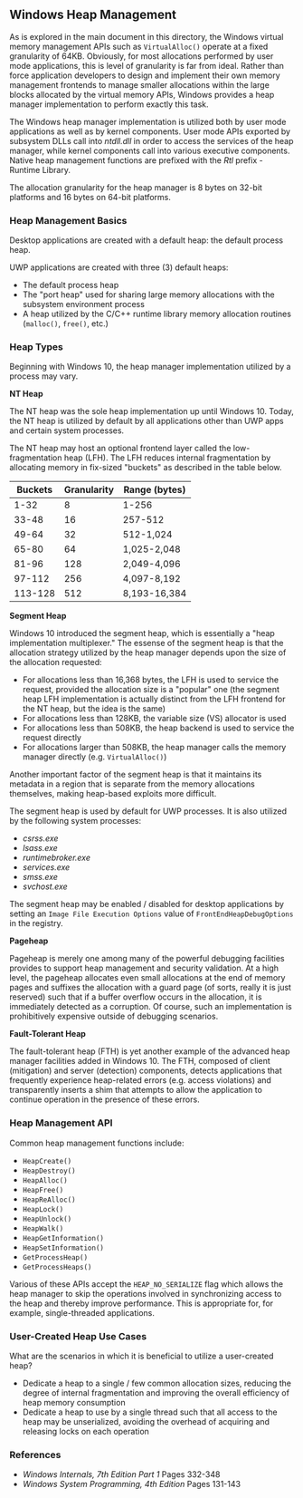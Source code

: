 ## Windows Heap Management

As is explored in the main document in this directory, the Windows virtual memory management APIs such as `VirtualAlloc()` operate at a fixed granularity of 64KB. Obviously, for most allocations performed by user mode applications, this is level of granularity is far from ideal. Rather than force application developers to design and implement their own memory management frontends to manage smaller allocations within the large blocks allocated by the virtual memory APIs, Windows provides a heap manager implementation to perform exactly this task.

The Windows heap manager implementation is utilized both by user mode applications as well as by kernel components. User mode APIs exported by subsystem DLLs call into _ntdll.dll_ in order to access the services of the heap manager, while kernel components call into various executive components. Native heap management functions are prefixed with the _Rtl_ prefix - Runtime Library.

The allocation granularity for the heap manager is 8 bytes on 32-bit platforms and 16 bytes on 64-bit platforms.

### Heap Management Basics

Desktop applications are created with a default heap: the default process heap.

UWP applications are created with three (3) default heaps:

- The default process heap
- The "port heap" used for sharing large memory allocations with the subsystem environment process
- A heap utilized by the C/C++ runtime library memory allocation routines (`malloc()`, `free()`, etc.)

### Heap Types

Beginning with Windows 10, the heap manager implementation utilized by a process may vary.

**NT Heap**

The NT heap was the sole heap implementation up until Windows 10. Today, the NT heap is utilized by default by all applications other than UWP apps and certain system processes.

The NT heap may host an optional frontend layer called the low-fragmentation heap (LFH). The LFH reduces internal fragmentation by allocating memory in fix-sized "buckets" as described in the table below.

| Buckets | Granularity |  Range (bytes) |
|---------|-------------|----------------|
| 1-32    | 8           | 1-256          |
| 33-48   | 16          | 257-512        |
| 49-64   | 32          | 512-1,024      |
| 65-80   | 64          | 1,025-2,048    |
| 81-96   | 128         | 2,049-4,096    |
| 97-112  | 256         | 4,097-8,192    |
| 113-128 | 512         | 8,193-16,384   |

**Segment Heap**

Windows 10 introduced the segment heap, which is essentially a "heap implementation multiplexer." The essense of the segment heap is that the allocation strategy utilized by the heap manager depends upon the size of the allocation requested:

- For allocations less than 16,368 bytes, the LFH is used to service the request, provided the allocation size is a "popular" one (the segment heap LFH implementation is actually distinct from the LFH frontend for the NT heap, but the idea is the same)
- For allocations less than 128KB, the variable size (VS) allocator is used
- For allocations less than 508KB, the heap backend is used to service the request directly
- For allocations larger than 508KB, the heap manager calls the memory manager directly (e.g. `VirtualAlloc()`)

Another important factor of the segment heap is that it maintains its metadata in a region that is separate from the memory allocations themselves, making heap-based exploits more difficult.

The segment heap is used by default for UWP processes. It is also utilized by the following system processes:

- _csrss.exe_
- _lsass.exe_
- _runtimebroker.exe_
- _services.exe_
- _smss.exe_
- _svchost.exe_

The segment heap may be enabled / disabled for desktop applications by setting an `Image File Execution Options` value of `FrontEndHeapDebugOptions` in the registry.

**Pageheap**

Pageheap is merely one among many of the powerful debugging facilities provides to support heap management and security validation. At a high level, the pageheap allocates even small allocations at the end of memory pages and suffixes the allocation with a guard page (of sorts, really it is just reserved) such that if a buffer overflow occurs in the allocation, it is immediately detected as a corruption. Of course, such an implementation is prohibitively expensive outside of debugging scenarios.

**Fault-Tolerant Heap**

The fault-tolerant heap (FTH) is yet another example of the advanced heap manager facilities added in Windows 10. The FTH, composed of client (mitigation) and server (detection) components, detects applications that frequently experience heap-related errors (e.g. access violations) and transparently inserts a shim that attempts to allow the application to continue operation in the presence of these errors.

### Heap Management API

Common heap management functions include:

- `HeapCreate()`
- `HeapDestroy()`
- `HeapAlloc()`
- `HeapFree()`
- `HeapReAlloc()`
- `HeapLock()`
- `HeapUnlock()`
- `HeapWalk()`
- `HeapGetInformation()`
- `HeapSetInformation()`
- `GetProcessHeap()`
- `GetProcessHeaps()`

Various of these APIs accept the `HEAP_NO_SERIALIZE` flag which allows the heap manager to skip the operations involved in synchronizing access to the heap and thereby improve performance. This is appropriate for, for example, single-threaded applications.

### User-Created Heap Use Cases

What are the scenarios in which it is beneficial to utilize a user-created heap?

- Dedicate a heap to a single / few common allocation sizes, reducing the degree of internal fragmentation and improving the overall efficiency of heap memory consumption
- Dedicate a heap to use by a single thread such that all access to the heap may be unserialized, avoiding the overhead of acquiring and releasing locks on each operation

### References

- _Windows Internals, 7th Edition Part 1_ Pages 332-348
- _Windows System Programming, 4th Edition_ Pages 131-143
